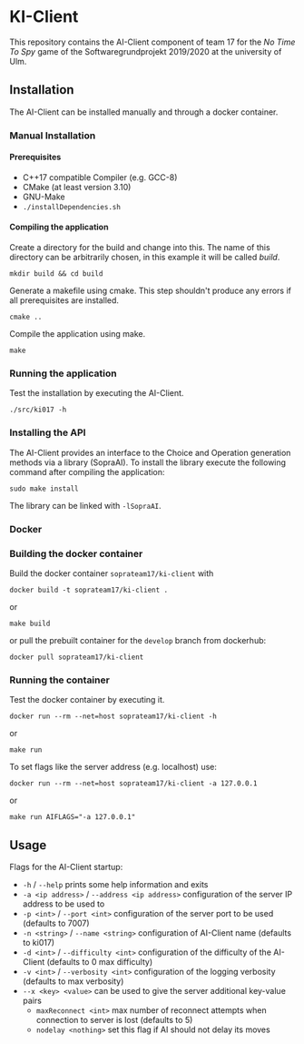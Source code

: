 # KI-Client
This repository contains the AI-Client component of team 17 for the 
*No Time To Spy* game of the Softwaregrundprojekt 2019/2020 at 
the university of Ulm.

## Installation 
The AI-Client can be installed manually and through a docker container. 

### Manual Installation
#### Prerequisites 
 * C++17 compatible Compiler (e.g. GCC-8)
 * CMake (at least version 3.10)
 * GNU-Make
 * `./installDependencies.sh`

#### Compiling the application
Create a directory for the build and change into this. The name of this 
directory can be arbitrarily chosen, in this example it will be called *build*. 
```
mkdir build && cd build
```
Generate a makefile using cmake. This step shouldn't produce any errors if 
all prerequisites are installed. 
```
cmake ..
```
Compile the application using make.
```
make
```
### Running the application
Test the installation by executing the AI-Client.
```
./src/ki017 -h
```
### Installing the API
The AI-Client provides an interface to the Choice and Operation generation methods via a library (SopraAI).
To install the library execute the following command after compiling the application:
```
sudo make install
```
The library can be linked with `-lSopraAI`.

### Docker
### Building the docker container
Build the docker container `soprateam17/ki-client` with
```
docker build -t soprateam17/ki-client .
```
or
```
make build
```
or pull the prebuilt container for the `develop` branch from dockerhub:
```
docker pull soprateam17/ki-client
```

### Running the container
Test the docker container by executing it.
```
docker run --rm --net=host soprateam17/ki-client -h
```
or
```
make run
```
To set flags like the server address (e.g. localhost) use:
```
docker run --rm --net=host soprateam17/ki-client -a 127.0.0.1
```
or
```
make run AIFLAGS="-a 127.0.0.1"
```

## Usage
Flags for the AI-Client startup:
* `-h` / `--help` prints some help information and exits
* `-a <ip address>` / `--address <ip address>` configuration of the server IP address to be used to
* `-p <int>` / `--port <int>` configuration of the server port to be used (defaults to 7007)
* `-n <string>` / `--name <string>` configuration of AI-Client name (defaults to ki017)
* `-d <int>` / `--difficulty <int>` configuration of the difficulty of the AI-Client (defaults to 0 max difficulty)
* `-v <int>` / `--verbosity <int>` configuration of the logging verbosity (defaults to max verbosity)
* `--x <key> <value>` can be used to give the server additional key-value pairs
    * `maxReconnect <int>` max number of reconnect attempts when connection to server is lost (defaults to 5)
    * `nodelay <nothing>` set this flag if AI should not delay its moves
    


